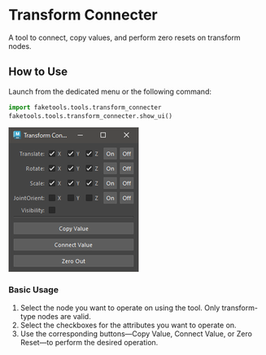 
# Transform Connecter

A tool to connect, copy values, and perform zero resets on transform nodes.

## How to Use

Launch from the dedicated menu or the following command:

```python
import faketools.tools.transform_connecter
faketools.tools.transform_connecter.show_ui()
```

![image001](images/transform_connecter/image001.png)

### Basic Usage

1. Select the node you want to operate on using the tool. Only transform-type nodes are valid.
2. Select the checkboxes for the attributes you want to operate on.
3. Use the corresponding buttons—Copy Value, Connect Value, or Zero Reset—to perform the desired operation.
